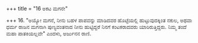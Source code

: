 +++
title = "16 ಅಕಟ ಮಗನೇ"

+++
16. "ಅಯ್ಯೋ ಮಗನೆ, ನೀನು ಬಹಳ ಪಾಪವನ್ನು ಮಾಡಿದವರ ಹೊಟ್ಟೆಯಲ್ಲಿ ಹುಟ್ಟುವುದಕ್ಕಿಂತ ನಕುಲ, ಅಥವಾ ಧರ್ಮ ರಾಜನ ಮಗನಾಗಿ ಪುಣ್ಯವಂತನಾದ ನೀನು ಹುಟ್ಟಿದ್ದರೆ ನಿನಗೆ ಕಂಟಕರಾದವರು ಯಾರಿರುತ್ತಿದ್ದರು. ನಿಮ್ಮ ತಂದೆ ಮಹಾ ಪಾತಕಿಯಲ್ಲವೇ" ಎಂದಳು, ಅರ್ಜುನನ ರಾಣಿ.